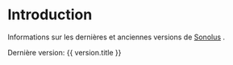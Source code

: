 # Introduction

Informations sur les dernières et anciennes versions de [Sonolus](https://sonolus.com) .

Dernière version: <a :href="`./versions/${version.link}`">{{ version.title }}</a>
